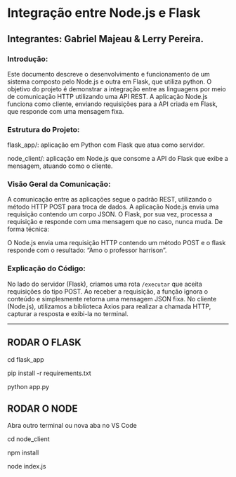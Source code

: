 # Integração entre Node.js e Flask  

## Integrantes: Gabriel Majeau & Lerry Pereira. 

### Introdução: 

Este documento descreve o desenvolvimento e funcionamento de um sistema composto pelo Node.js e outra em  Flask, que utiliza python. O objetivo do projeto é demonstrar a integração entre as linguagens por meio de comunicação HTTP utilizando uma API REST. A aplicação Node.js funciona como cliente, enviando requisições para a API criada em Flask, que responde com uma mensagem fixa.  

### Estrutura do Projeto: 

 flask_app/: aplicação em Python com Flask que atua como servidor. 

 node_client/: aplicação em Node.js que consome a API do Flask que exibe a mensagem, atuando como o cliente. 

### Visão Geral da Comunicação: 

A comunicação entre as aplicações segue o padrão REST, utilizando o método HTTP POST para troca de dados. A aplicação Node.js envia uma requisição contendo um corpo JSON. O Flask, por sua vez, processa a requisição e responde com uma mensagem que no caso, nunca muda. De forma técnica: 

O Node.js envia uma requisição HTTP contendo um método POST e o flask responde com o resultado: “Amo o professor harrison”. 

### Explicação do Código: 

No lado do servidor (Flask), criamos uma rota `/executar` que aceita requisições do tipo POST. Ao receber a requisição, a função ignora o conteúdo e simplesmente retorna uma mensagem JSON fixa. No cliente (Node.js), utilizamos a biblioteca Axios para realizar a chamada HTTP, capturar a resposta e exibi-la no terminal. 

 
---
 
RODAR O FLASK
----------------------------
cd flask_app

pip install -r requirements.txt

python app.py

RODAR O NODE
-------------------------------
Abra outro terminal ou nova aba no VS Code

cd node_client

npm install

node index.js


